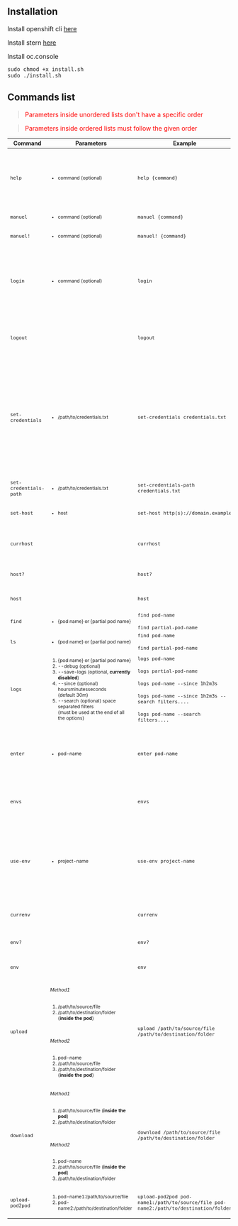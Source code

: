 
## Installation

Install openshift cli [here](https://docs.openshift.com/container-platform/4.8/cli_reference/openshift_cli/getting-started-cli.html)

Install stern [here](https://github.com/stern/stern)

Install oc.console

```
sudo chmod +x install.sh
sudo ./install.sh
```

## Commands list
<blockquote style="color: #f00;"> 
    Parameters inside unordered lists don't have a specific order
</blockquote>
<blockquote style="color: #f00;"> 
    Parameters inside ordered lists must follow the given order
</blockquote>
<table style="font-size: 0.9em;">
    <thead>
        <tr>
            <th>Command</th>
            <th>Parameters</th>
            <th>Example</th>
            <th>Description</th>
        </tr>
    </thead>
    <tbody>
        <tr>
            <td>
                <code>help</code>
            </td>
            <td>
                <small>
                    <ul>
                        <li>
                            command (optional)
                        </li>
                    </ul>
                </small>
            </td>
            <td>
                <code>help {command}</code>
            </td>
            <td>
                <p>
                    <small>
                        Displays details about this program; Displays details and usage of a specified command
                    </small>
                </p>
            </td>
        </tr>
        <tr>
            <td>
                <code>manuel</code>
            </td>
            <td>
                <small>
                    <ul>
                        <li>
                            command (optional)
                        </li>
                    </ul>
                </small>
            </td>
            <td>
                <code>manuel {command}</code>
            </td>
            <td>
                <p>
                    <small>
                        Alias of help
                    </small>
                </p>
            </td>
        </tr>
        <tr>
            <td>
                <code>manuel!</code>
            </td>
            <td>
                <small>
                    <ul>
                        <li>
                            command (optional)
                        </li>
                    </ul>
                </small>
            </td>
            <td>
                <code>manuel! {command}</code>
            </td>
            <td>
                <p>
                    <small>
                        Alias of help
                    </small>
                </p>
            </td>
        </tr>
        <tr>
            <td>
                <code>login</code>
            </td>
            <td>
                <small>
                    <ul>
                        <li>
                            command (optional)
                        </li>
                    </ul>
                </small>
            </td>
            <td>
                <code>login</code>
            </td>
            <td>
                <p>
                    <small>
                        Log into OpenShift using your credentials.
                        <br/>
                        A <b>.host</b> file with the host address is required, use <code>set-host</code> to create it.
                    </small>
                </p>
            </td>
        </tr>
        <tr>
            <td>
                <code>logout</code>
            </td>
            <td>
                <br/>
            </td>
            <td>
                <code>logout</code>
            </td>
            <td>
                <p>
                    <small>
                        Logout from your account/end current session
                    </small>
                </p>
            </td>
        </tr>
        <tr>
            <td>
                <code>set-credentials</code>
            </td>
            <td>
                <small>
                    <ul>
                        <li>
                            /path/to/credentials.txt
                        </li>
                    </ul>
                </small>
            </td>
            <td>
                <code>set-credentials credentials.txt</code>
            </td>
            <td>
                <p>
                    <small>
                        Save your login credentials.
                        <br/>
                        This command requires the path to the file containing the login credentials.
                        <br/>
                        The file should contain only the username and password, each on a separate line
                    </small>
                </p>
            </td>
        </tr>
        <tr>
            <td>
                <code>set-credentials-path</code>
            </td>
            <td>
                <small>
                    <ul>
                        <li>
                            /path/to/credentials.txt
                        </li>
                    </ul>
                </small>
            </td>
            <td>
                <code>set-credentials-path credentials.txt</code>
            </td>
            <td>
                <p>
                    <small>
                        Alias of set-credentials
                    </small>
                </p>
            </td>
        </tr>
        <tr>
            <td>
                <code>set-host</code>
            </td>
            <td>
                <small>
                    <ul>
                        <li>
                            host
                        </li>
                    </ul>
                </small>
            </td>
            <td>
                <code>set-host http(s)://domain.example</code>
            </td>
            <td>
                <p>
                    <small>
                        Save the host to login to
                    </small>
                </p>
            </td>
        </tr>
        <tr>
            <td>
                <code>currhost</code>
            </td>
            <td>
                <br/>
            </td>
            <td>
                <code>currhost</code>
            </td>
            <td>
                <p>
                    <small>
                        Displays the host that's currently in use
                    </small>
                </p>
            </td>
        </tr>
        <tr>
            <td>
                <code>host?</code>
            </td>
            <td>
                <br/>
            </td>
            <td>
                <code>host?</code>
            </td>
            <td>
                <p>
                    <small>
                        Alias of currhost
                    </small>
                </p>
            </td>
        </tr>
        <tr>
            <td>
                <code>host</code>
            </td>
            <td>
                <br/>
            </td>
            <td>
                <code>host</code>
            </td>
            <td>
                <p>
                    <small>
                        Alias of currhost
                    </small>
                </p>
            </td>
        </tr>
        <tr>
            <td>
                <code>find</code>
            </td>
            <td>
                <small>
                    <ul>
                        <li>
                            {pod name} or {partial pod name}
                        </li>
                    </ul>
                </small>
            </td>
            <td>
                <code>find pod-name</code>
                <br/>
                <br/>
                <code>find partial-pod-name</code>
            </td>
            <td>
                <p>
                    <small>
                        Find a pod
                    </small>
                </p>
            </td>
        </tr>
        <tr>
            <td>
                <code>ls</code>
            </td>
            <td>
                <small>
                    <ul>
                        <li>
                            {pod name} or {partial pod name}
                        </li>
                    </ul>
                </small>
            </td>
            <td>
                <code>find pod-name</code>
                <br/>
                <br/>
                <code>find partial-pod-name</code>
            </td>
            <td>
                <p>
                    <small>
                        Alias of find
                    </small>
                </p>
            </td>
        </tr>
        <tr>
            <td>
                <code>logs</code>
            </td>
            <td>
                <small>
                    <ol>
                        <li>
                            {pod name} or {partial pod name}
                        </li>
                        <li>
                            --debug (optional)
                        </li>
                        <li>
                            --save-logs (optional, <b>currently disabled</b>)
                        </li>
                        <li>
                            --since (optional) hoursminutesseconds
                            <br/>
                            (default 30m)
                        </li>
                        <li>
                            --search (optional) space separated filters
                            <br/>
                            (must be used at the end of all the options)
                        </li>
                    </ol>
                </small>
            </td>
            <td>
                <code>logs pod-name</code>
                <br/>
                <br/>
                <code>logs partial-pod-name</code>
                <br/>
                <br/>
                <code>logs pod-name --since 1h2m3s</code>
                <br/>
                <br/>
                <code>logs pod-name --since 1h2m3s --search filters....</code>
                <br/>
                <br/>
                <code>logs pod-name --search filters....</code>
            </td>
            <td>
                <p>
                    <small>
                        Displays the logs for the requested pod
                    </small>
                </p>
            </td>
        </tr>
        <tr>
            <td>
                <code>enter</code>
            </td>
            <td>
                <small>
                    <ul>
                        <li>
                            pod-name
                        </li>
                    </ul>
                </small>
            </td>
            <td>
                <code>enter pod-name</code>
            </td>
            <td>
                <p>
                    <small>
                        Enters the pod's console.
                        <br/>
                        The accessed pod is saved inside the <b>.currpod</b> file
                    </small>
                </p>
            </td>
        </tr>
        <tr>
            <td>
                <code>envs</code>
            </td>
            <td>
                <br/>
            </td>
            <td>
                <code>envs</code>
            </td>
            <td>
                <p>
                    <small>
                        List all the available projects (<b>oc projects</b> or <b>login</b>)
                    </small>
                </p>
            </td>
        </tr>
        <tr>
            <td>
                <code>use-env</code>
            </td>
            <td>
                <small>
                    <ul>
                        <li>
                            project-name
                        </li>
                    </ul>
                </small>
            </td>
            <td>
                <code>use-env project-name</code>
            </td>
            <td>
                <p>
                    <small>
                        Switches to the requested project.
                        <br/>
                        If it has <b>dev</b> or <b>prod</b> at the end of its name, automatically determines the work environment
                    </small>
                </p>
            </td>
        </tr>
        <tr>
            <td>
                <code>currenv</code>
            </td>
            <td>
                <br/>
            </td>
            <td>
                <code>currenv</code>
            </td>
            <td>
                <p>
                    <small>
                        Displays the current work environment
                    </small>
                </p>
            </td>
        </tr>
        <tr>
            <td>
                <code>env?</code>
            </td>
            <td>
                <br/>
            </td>
            <td>
                <code>env?</code>
            </td>
            <td>
                <p>
                    <small>
                        Alias of currenv
                    </small>
                </p>
            </td>
        </tr>
        <tr>
            <td>
                <code>env</code>
            </td>
            <td>
                <br/>
            </td>
            <td>
                <code>env</code>
            </td>
            <td>
                <p>
                    <small>
                        Alias of currenv
                    </small>
                </p>
            </td>
        </tr>
        <tr>
            <td>
                <code>upload</code>
            </td>
            <td>
                <small>
                    <h6>Method1</h6>
                    <ol>
                        <li>
                            /path/to/source/file
                        </li>
                        <li>
                            /path/to/destination/folder (<b>inside the pod</b>)
                        </li>
                    </ol>
                    <br/>
                    <h6>Method2</h6>
                    <ol>
                        <li>
                            pod-name
                        </li>
                        <li>
                            /path/to/source/file
                        </li>
                        <li>
                            /path/to/destination/folder (<b>inside the pod</b>)
                        </li>
                    </ol>
                </small>
            </td>
            <td>
                <code>upload /path/to/source/file /path/to/destination/folder</code>
            </td>
            <td>
                <p>
                    <small>
                        Uploads a file to the selected location inside a pod.
                        <br/>
                        If no pod is specified, it looks into the <b>.currpod</b> file for the last accessed pod (see <code>enter</code> command).
                    </small>
                </p>
            </td>
        </tr>
        <tr>
            <td>
                <code>download</code>
            </td>
            <td>
                <small>
                    <h6>Method1</h6>
                    <ol>
                        <li>
                            /path/to/source/file (<b>inside the pod</b>)
                        </li>
                        <li>
                            /path/to/destination/folder
                        </li>
                    </ol>
                    <br/>
                    <h6>Method2</h6>
                    <ol>
                        <li>
                            pod-name
                        </li>
                        <li>
                            /path/to/source/file (<b>inside the pod</b>)
                        </li>
                        <li>
                            /path/to/destination/folder
                        </li>
                    </ol>
                </small>
            </td>
            <td>
                <code>download /path/to/source/file /path/to/destination/folder</code>
            </td>
            <td>
                <p>
                    <small>
                        Downloads a file from the selected location inside a pod.
                        <br/>
                        If no pod is specified, it looks into the <b>.currpod</b> file for the last accessed pod (see <code>enter</code> command).
                    </small>
                </p>
            </td>
        </tr>
        <tr>
            <td>
                <code>upload-pod2pod</code>
            </td>
            <td>
                <small>
                    <ol>
                        <li>
                            pod-name1:/path/to/source/file
                        </li>
                        <li>
                            pod-name2:/path/to/destination/folder
                        </li>
                    </ol>
                </small>
            </td>
            <td>
                <code>upload-pod2pod pod-name1:/path/to/source/file pod-name2:/path/to/destination/folder</code>
            </td>
            <td>
                <p>
                    <small>
                        Copies a file from a pod to another
                    </small>
                </p>
            </td>
        </tr>
    </tbody>
</table>